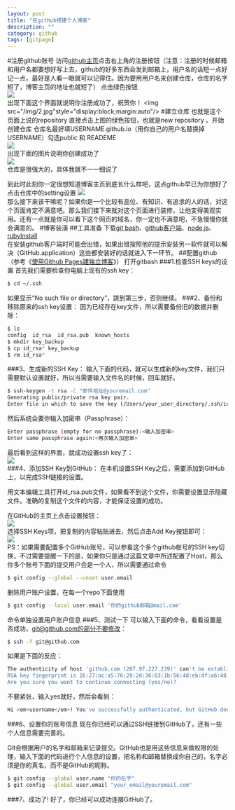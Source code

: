 ```yaml
---
layout: post
title: "在github搭建个人博客"
description: ""
category: github
tags: [gitpage]
---
```

#注册github账号
访问[github主页](http://www.github.com/)点击右上角的注册按钮（注意：注册的时候邮箱和用户名都要想好写上去，github的好多东西会发到邮箱上，用户名的话短一点好记一点，最好是人看一眼就可以记得住。因为要用用户名来创建仓库，仓库的名字短了，博客主页的地址也就短了）
点击绿色按钮<img src="/img/1.png" style="display:block;margin:auto"/>
  出现下面这个界面就说明你注册成功了，祝贺你！
<img src="/img/2.jpg"style="display:block;margin:auto"/>
#建立仓库 也就是这个页面上说的repository
  直接点击上图的绿色按钮，也就是new repository 。开始创建仓库
  仓库名最好填USERNAME.github.io（用你自己的用户名替换掉USERNAME）勾选public  和 READEME
  <img src="/img/3.png" style="display:block;margin:auto"/>
  出现下面的图片说明你创建成功了
  <img src="/img/4.jpg" style="display:block;margin:auto"/>
仓库是很强大的，具体我就不一一细说了   <br /><p></p>
到此时此刻你一定很想知道博客主页到底长什么样吧，这点github早已为你想好了点击仓库中的setting设置
<img src="/img/5.png" style="disaplay:block;margin:auto"/>  <br />
那么接下来该干嘛呢？如果你是一个比较有品位、有知识、有追求的人的话，对这个页面肯定不满意吧。那么我们接下来就对这个页面进行装修，让他变得美观实用。还有一点就是你可以看下这个网页的域名，你一定也不满意吧，不急慢慢你就会满意的。
#博客装潢
##工具准备
下载[git bash](http://git-scm.com/downloads/)、[github客户端](windows.github.com/)、[node.js](https://nodejs.org/download/)、[rubyInstall](http://rubyinstaller.org/downloads/)   <br />
在安装github客户端时可能会出错，如果出错按照他的提示安装另一软件就可以解决（GitHub.application）这些都安装好的话就进入下一环节。
##配置github（参考《[使用Github Pages建独立博客](http://beiyuu.com/github-pages/)》）
打开gitbash
###1.检查SSH keys的设置
首先我们需要检查你电脑上现有的ssh key：
```bash
$ cd ~/.ssh
```
如果显示“No such file or directory”，跳到第三步，否则继续。
###2、备份和移除原来的ssh key设置：
因为已经存在key文件，所以需要备份旧的数据并删除：
```bash
$ ls
config  id_rsa  id_rsa.pub  known_hosts
$ mkdir key_backup
$ cp id_rsa* key_backup
$ rm id_rsa*
```
###3、生成新的SSH Key：
输入下面的代码，就可以生成新的key文件，我们只需要默认设置就好，所以当需要输入文件名的时候，回车就好。
```bash
$ ssh-keygen -t rsa -C "邮件地址@youremail.com"
Generating public/private rsa key pair.
Enter file in which to save the key (/Users/your_user_directory/.ssh/id_rsa):<回车就好>
```
然后系统会要你输入加密串（Passphrase）：
```bash
Enter passphrase (empty for no passphrase):<输入加密串>
Enter same passphrase again:<再次输入加密串>
```
最后看到这样的界面，就成功设置ssh key了：
<img src="/img/6.png" style="display:block;margin:auto"/>
###4、添加SSH Key到GitHub：
在本机设置SSH Key之后，需要添加到GitHub上，以完成SSH链接的设置。

用文本编辑工具打开id_rsa.pub文件，如果看不到这个文件，你需要设置显示隐藏文件。准确的复制这个文件的内容，才能保证设置的成功。

在GitHub的主页上点击设置按钮：
<img src="/img/7.png" style="display:block;margin:auto"/>
选择SSH Keys项，把复制的内容粘贴进去，然后点击Add Key按钮即可：
<img src="/img/8.jpg" style="display:block;margin:auto"/>
PS：如果需要配置多个GitHub账号，可以参看这个多个github帐号的SSH key切换，不过需要提醒一下的是，如果你只是通过这篇文章中所述配置了Host，那么你多个账号下面的提交用户会是一个人，所以需要通过命令
```bash
$ git config --global --unset user.email
```
删除用户账户设置，在每一个repo下面使用
```bash
$ git config --local user.email '你的github邮箱@mail.com'
```
命令单独设置用户账户信息
###5、测试一下
可以输入下面的命令，看看设置是否成功，git@github.com的部分不要修改：
```bash
$ ssh -T git@github.com
```
如果是下面的反应：
```bash
The authenticity of host 'github.com (207.97.227.239)' can't be established.
RSA key fingerprint is 16:27:ac:a5:76:28:2d:36:63:1b:56:4d:eb:df:a6:48.
Are you sure you want to continue connecting (yes/no)?
```
不要紧张，输入yes就好，然后会看到：
```bash
Hi <em>username</em>! You've successfully authenticated, but GitHub does not provide shell access.
```
###6、设置你的账号信息
现在你已经可以通过SSH链接到GitHub了，还有一些个人信息需要完善的。

Git会根据用户的名字和邮箱来记录提交。GitHub也是用这些信息来做权限的处理，输入下面的代码进行个人信息的设置，把名称和邮箱替换成你自己的，名字必须是你的真名，而不是GitHub的昵称。
```bash
$ git config --global user.name "你的名字"
$ git config --global user.email "your_email@youremail.com"
```
###7、成功了!
好了，你已经可以成功连接GitHub了。

